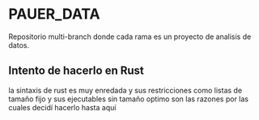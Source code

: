 # PAUER_DATA
Repositorio multi-branch donde cada rama es un proyecto de analisis de datos.
## Intento de hacerlo en Rust
la sintaxis de rust es muy enredada y sus restricciones como listas de tamaño fijo y sus ejecutables sin tamaño optimo
son las razones por las cuales decidí hacerlo hasta aquí
